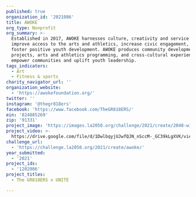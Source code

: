```yaml
---
published: true
organization_id: '2021086'
title: AWOKE
org_type: Nonprofit
org_summary: >-
  Established in 2017, AWOKE harnesses culture, creativity and service to
  improve access to the arts and athletics, increase civic engagement, and
  foster positive youth development. AWOKE produces community development
  projects, arts and athletics programming, and cross-cultural experiences to
  empower communities and uplift youth leadership.
tags_indicators:
  - Art
  - Fitness & sports
charity_navigator_url: ''
organization_website:
  - 'https://awokefoundation.org/'
twitter: ''
instagram: '@thegr818ers'
facebook: 'https://www.facebook.com/TheGR818ERS/'
ein: '824885269'
zip: '91331'
project_image: 'https://images.la2050.org/challenge/2021/create/2048-wide/awoke.jpg'
project_video: >-
  https://drive.google.com/file/d/1DwlbqyjUJwfQJN_nSccM-_GC39kLgXVK/view?usp=sharing
challenge_url:
  - 'https://challenge.la2050.org/2021/create/awoke/'
year_submitted:
  - '2021'
project_ids:
  - '1202086'
project_titles:
  - The GR818ERS x UNITE

---
```

